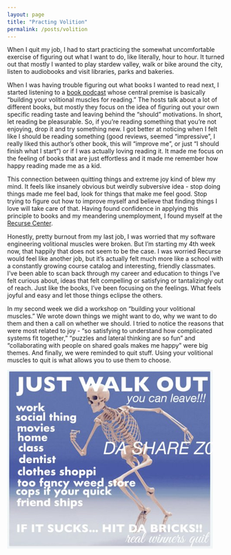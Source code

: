 ```yaml
---
layout: page
title: "Practing Volition"
permalink: /posts/volition
---
```

When I quit my job, I had to start practicing the somewhat uncomfortable exercise of figuring out what I want to do, like literally, hour to hour. It turned out that mostly I wanted to play stardew valley, walk or bike around the city, listen to audiobooks and visit libraries, parks and bakeries. 

When I was having trouble figuring out what books I wanted to read next, I started listening to a [book podcast](https://maximumfun.org/podcasts/reading-glasses/) whose central premise is basically “building your volitional muscles for reading.” The hosts talk about a lot of different books, but mostly they focus on the idea of figuring out your own specific reading taste and leaving behind the “should” motivations. In short, let reading be pleasurable. So, if you’re reading something that you’re not enjoying, drop it and try something new. I got better at noticing when I felt like I should be reading something (good reviews, seemed “impressive”, I really liked this author’s other book, this will “improve me”, or just “I should finish what I start”) or if I was actually loving reading it. It made me focus on the feeling of books that are just effortless and it made me remember how happy reading made me as a kid.

This connection between quitting things and extreme joy kind of blew my mind. It feels like insanely obvious but weirdly subversive idea - stop doing things made me feel bad, look for things that make me feel good. Stop trying to figure out how to improve myself and believe that finding things I love will take care of that. Having found confidence in applying this principle to books and my meandering unemployment, I found myself at the [Recurse Center](https://www.recurse.com/). 

Honestly, pretty burnout from my last job, I was worried that my software engineering volitional muscles were broken. But I’m starting my 4th week now, that happily that does not seem to be the case. I was worried Recurse would feel like another job, but it’s actually felt much more like a school with a constantly growing course catalog and interesting, friendly classmates. I’ve been able to scan back through my career and education to things I’ve felt curious about, ideas that felt compelling or satisfying or tantalizingly out of reach. Just like the books, I’ve been focusing on the feelings. What feels joyful and easy and let those things eclipse the others.

In my second week we did a workshop on “building your volitional muscles.” We wrote down things we might want to do, why we want to do them and then a call on whether we should. I tried to notice the reasons that were most related to joy - “so satisfying to understand how complicated systems fit together,” “puzzles and lateral thinking are so fun” and “collaborating with people on shared goals makes me happy” were big themes. And finally, we were reminded to quit stuff. Using your volitional muscles to quit is what allows you to use them to choose.

![Quitting skeleton meme](/docs/assets/quit_meme.jpg)
